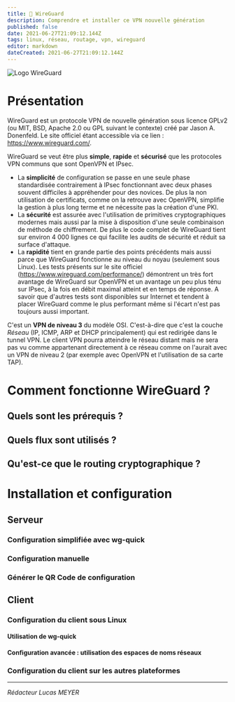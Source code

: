 ```yaml
---
title: 🔐 WireGuard
description: Comprendre et installer ce VPN nouvelle génération
published: false
date: 2021-06-27T21:09:12.144Z
tags: linux, réseau, routage, vpn, wireguard
editor: markdown
dateCreated: 2021-06-27T21:09:12.144Z
---
```


![Logo WireGuard](https://www.wireguard.com/img/wireguard.svg)

# Présentation

WireGuard est un protocole VPN de nouvelle génération sous licence GPLv2 (ou MIT, BSD, Apache 2.0 ou GPL suivant le contexte) créé par Jason A. Donenfeld. Le site officiel étant accessible via ce lien : https://www.wireguard.com/.

WireGuard se veut être plus **simple**, **rapide** et **sécurisé** que les protocoles VPN communs que sont OpenVPN et IPsec. 
- La **simplicité** de configuration se passe en une seule phase standardisée contrairement à IPsec fonctionnant avec deux phases souvent difficiles à appréhender pour des novices. De plus la non utilisation de certificats, comme on la retrouve avec OpenVPN, simplifie la gestion à plus long terme et ne nécessite pas la création d'une PKI.
- La **sécurité** est assurée avec l'utilisation de primitives cryptographiques modernes mais aussi par la mise à disposition d'une seule combinaison de méthode de chiffrement. De plus le code complet de WireGuard tient sur environ 4 000 lignes ce qui facilite les audits de sécurité et réduit sa surface d'attaque.
- La **rapidité** tient en grande partie des points précédents mais aussi parce que WireGuard fonctionne au niveau du noyau (seulement sous Linux). Les tests présents sur le site officiel (https://www.wireguard.com/performance/) démontrent un très fort avantage de WireGuard sur OpenVPN et un avantage un peu plus ténu sur IPsec, à la fois en débit maximal atteint et en temps de réponse. A savoir que d'autres tests sont disponibles sur Internet et tendent à placer WireGuard comme le plus performant même si l'écart n'est pas toujours aussi important.

C'est un **VPN de niveau 3** du modèle OSI. C'est-à-dire que c'est la couche *Réseau* (IP, ICMP, ARP et DHCP principalement) qui est redirigée dans le tunnel VPN. Le client VPN pourra atteindre le réseau distant mais ne sera pas vu comme appartenant directement à ce réseau comme on l'aurait avec un VPN de niveau 2 (par exemple avec OpenVPN et l'utilisation de sa carte TAP).

# Comment fonctionne WireGuard ?

## Quels sont les prérequis ?

## Quels flux sont utilisés ?

## Qu'est-ce que le routing cryptographique ?

# Installation et configuration 

## Serveur

### Configuration simplifiée avec wg-quick

### Configuration manuelle

### Générer le QR Code de configuration

## Client

### Configuration du client sous Linux

#### Utilisation de wg-quick

#### Configuration avancée : utilisation des espaces de noms réseaux

### Configuration du client sur les autres plateformes



---
*Rédacteur Lucas MEYER*